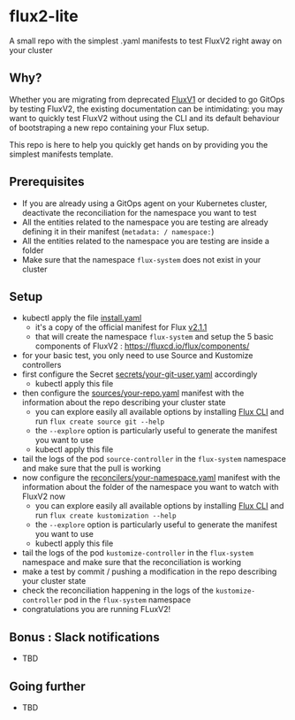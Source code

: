 # flux2-lite
A small repo with the simplest .yaml manifests to test FluxV2 right away on your cluster

## Why?
Whether you are migrating from deprecated [FluxV1](https://github.com/fluxcd/flux) or decided to go GitOps by testing FluxV2, the existing documentation can be intimidating: you may want to quickly test FluxV2 without using the CLI and its default behaviour of bootstraping a new repo containing your Flux setup. 

This repo is here to help you quickly get hands on by providing you the simplest manifests template.

## Prerequisites
- If you are already using a GitOps agent on your Kubernetes cluster, deactivate the reconciliation for the namespace you want to test
- All the entities related to the namespace you are testing are already defining it in their manifest (`metadata: / namespace:`)
- All the entities related to the namespace you are testing are inside a folder
- Make sure that the namespace `flux-system` does not exist in your cluster

## Setup
- kubectl apply the file [install.yaml](/flux-system/install.yaml)
  - it's a copy of the official manifest for Flux [v2.1.1](https://github.com/fluxcd/flux2/releases/tag/v2.1.1)
  - that will create the namespace `flux-system` and setup the 5 basic components of FluxV2 : https://fluxcd.io/flux/components/
-  for your basic test, you only need to use Source and Kustomize controllers
- first configure the Secret [secrets/your-git-user.yaml](/flux-system/secrets/your-git-user.yaml) accordingly
  - kubectl apply this file
- then configure the [sources/your-repo.yaml](/flux-system/sources/your-repo.yaml) manifest with the information about the repo describing your cluster state
  - you can explore easily all available options by installing [Flux CLI](https://fluxcd.io/flux/installation/#install-the-flux-cli) and run `flux create source git --help`
  - the `--explore` option is particularly useful to generate the manifest you want to use
  - kubectl apply this file
- tail the logs of the pod `source-controller` in the `flux-system` namespace and make sure that the pull is working
- now configure the [reconcilers/your-namespace.yaml](/flux-system/reconcilers/your-namespace.yaml) manifest with the information about the folder of the namespace you want to watch with FluxV2 now
  - you can explore easily all available options by installing [Flux CLI](https://fluxcd.io/flux/installation/#install-the-flux-cli) and run `flux create kustomization --help`
  - the `--explore` option is particularly useful to generate the manifest you want to use
  - kubectl apply this file
- tail the logs of the pod `kustomize-controller` in the `flux-system` namespace and make sure that the reconciliation is working
- make a test by commit / pushing a modification in the repo describing your cluster state
- check the reconciliation happening in the logs of the `kustomize-controller` pod in the `flux-system` namespace
- congratulations you are running FLuxV2!

## Bonus : Slack notifications
- TBD

## Going further
- TBD

